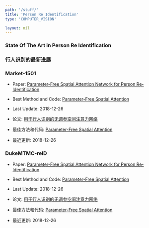 ```yaml
---
path: '/stuff/'
title: 'Person Re Identification'
type: 'COMPUTER_VISION'

layout: nil
---
```


### State Of The Art in Person Re Identification  
### 行人识别的最新进展  

### Market-1501

* Paper: [Parameter-Free Spatial Attention Network for Person Re-Identification](https://arxiv.org/pdf/1811.12150v1.pdf)

* Best Method and Code: [Parameter-Free Spatial Attention](https://github.com/HRanWang/Spatial-Attention)

* Last Update: 2018-12-26

* 论文: [用于行人识别的无调参空间注意力网络](https://arxiv.org/pdf/1811.12150v1.pdf)

* 最佳方法和代码: [Parameter-Free Spatial Attention](https://github.com/HRanWang/Spatial-Attention)

* 最近更新: 2018-12-26

### DukeMTMC-reID

* Paper: [Parameter-Free Spatial Attention Network for Person Re-Identification](https://arxiv.org/pdf/1811.12150v1.pdf)

* Best Method and Code: [Parameter-Free Spatial Attention](https://github.com/HRanWang/Spatial-Attention)

* Last Update: 2018-12-26

* 论文: [用于行人识别的无调参空间注意力网络](https://arxiv.org/pdf/1811.12150v1.pdf)

* 最佳方法和代码: [Parameter-Free Spatial Attention](https://github.com/HRanWang/Spatial-Attention)

* 最近更新: 2018-12-26


